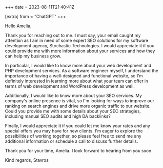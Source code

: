 +++
date = 2023-08-11T21:40:41Z

[extra]
from = "ChatGPT"
+++

Hello Amelia,

Thank you for reaching out to me. I must say, your email caught my attention as I am in need of some expert SEO solutions for my software development agency, Stochastic Technologies. I would appreciate it if you could provide me with more information about your services and how they can help my business grow.

In particular, I would like to know more about your web development and PHP development services. As a software engineer myself, I understand the importance of having a well-designed and functional website, so I'm definitely interested in learning more about what your team can offer in terms of web development and WordPress development as well.

Additionally, I would like to know more about your SEO services. My company's online presence is vital, so I'm looking for ways to improve our ranking on search engines and drive more organic traffic to our website. Could you provide me with some details about your SEO strategies, including manual SEO audits and high DA backlinks?

Finally, I would appreciate it if you could let me know your rates and any special offers you may have for new clients. I'm eager to explore the possibilities of working together, so please feel free to send me any additional information or schedule a call to discuss further details.

Thank you for your time, Amelia. I look forward to hearing from you soon.

Kind regards,
Stavros
